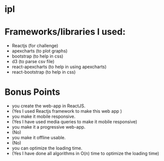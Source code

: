 # ipl

# Frameworks/libraries I used:
- Reactjs (for challenge)
- apexcharts (to plot graphs)
- bootstrap (to help in css)
- d3 (to parse csv file)
- react-apexcharts (to help in using apexcharts)
- react-bootstrap (to help in css)

# Bonus Points
- you create the web-app in ReactJS.  
 - (Yes I used Reactjs framework to make this web app )
- you make it mobile responsive. 
 - (Yes I have used media queries to make it mobile responsive)
- you make it a progressive web-app. 
 - (No)
- you make it offline usable. 
 - (No)
- you can optimize the loading time. 
 - (Yes I have done all algorithms in O(n) time to optimize the loading time)


